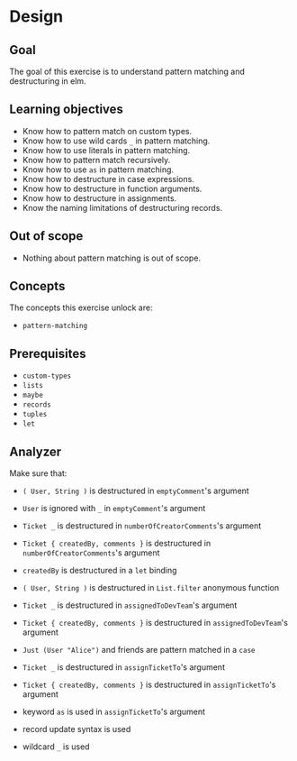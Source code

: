 # Design

## Goal

The goal of this exercise is to understand pattern matching and destructuring in elm.

## Learning objectives

- Know how to pattern match on custom types.
- Know how to use wild cards `_` in pattern matching.
- Know how to use literals in pattern matching.
- Know how to pattern match recursively.
- Know how to use `as` in pattern matching.
- Know how to destructure in case expressions.
- Know how to destructure in function arguments.
- Know how to destructure in assignments.
- Know the naming limitations of destructuring records.

## Out of scope

- Nothing about pattern matching is out of scope.

## Concepts

The concepts this exercise unlock are:

- `pattern-matching`

## Prerequisites

- `custom-types`
- `lists`
- `maybe`
- `records`
- `tuples`
- `let`

## Analyzer

Make sure that:
- `( User, String )` is destructured in `emptyComment`'s argument
- `User` is ignored with `_` in `emptyComment`'s argument


- `Ticket _` is destructured in `numberOfCreatorComments`'s argument
- `Ticket { createdBy, comments }` is destructured in `numberOfCreatorComments`'s argument
- `createdBy` is destructured in a `let` binding
- `( User, String )` is destructured in `List.filter` anonymous function


- `Ticket _` is destructured in `assignedToDevTeam`'s argument
- `Ticket { createdBy, comments }` is destructured in `assignedToDevTeam`'s argument
- `Just (User "Alice")` and friends are pattern matched in a `case`


- `Ticket _` is destructured in `assignTicketTo`'s argument
- `Ticket { createdBy, comments }` is destructured in `assignTicketTo`'s argument
- keyword `as` is used in `assignTicketTo`'s argument
- record update syntax is used
- wildcard `_` is used
